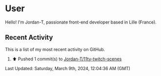 # User

Hello! I'm Jordan-T, passionate front-end developer based in Lille (France).

## Recent Activity

This is a list of my most recent activity on GitHub.

<!--RECENT_ACTIVITY:start-->
1. ⬆️ Pushed 1 commit(s) to [Jordan-T/11ty-twitch-scenes](https://github.com/Jordan-T/11ty-twitch-scenes)<br>
<!--RECENT_ACTIVITY:end-->

<!--RECENT_ACTIVITY:last_update-->
Last Updated: Saturday, March 9th, 2024, 12:04:36 AM (GMT)
<!--RECENT_ACTIVITY:last_update_end-->
